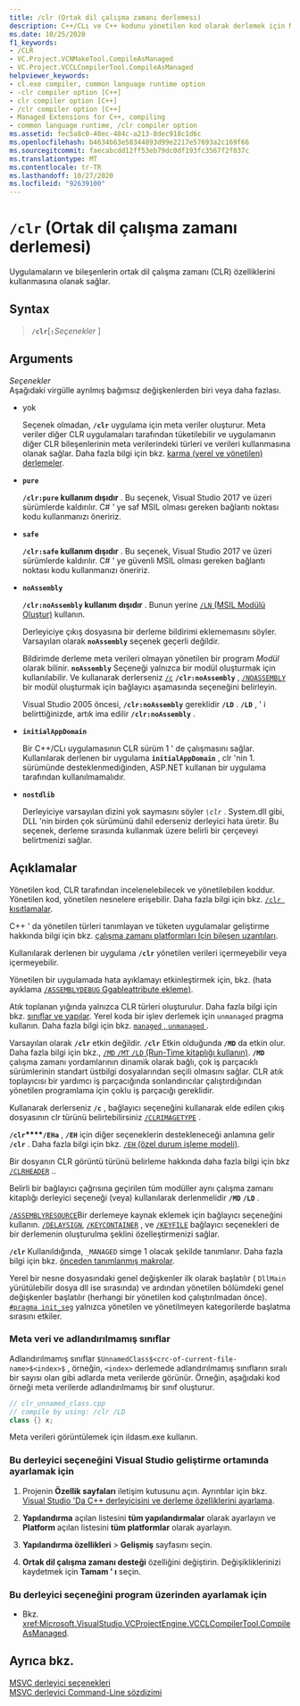 ```yaml
---
title: /clr (Ortak dil çalışma zamanı derlemesi)
description: C++/CLı ve C++ kodunu yönetilen kod olarak derlemek için Microsoft C++ derleyici seçeneği/clr ' i kullanın.
ms.date: 10/25/2020
f1_keywords:
- /CLR
- VC.Project.VCNMakeTool.CompileAsManaged
- VC.Project.VCCLCompilerTool.CompileAsManaged
helpviewer_keywords:
- cl.exe compiler, common language runtime option
- -clr compiler option [C++]
- clr compiler option [C++]
- /clr compiler option [C++]
- Managed Extensions for C++, compiling
- common language runtime, /clr compiler option
ms.assetid: fec5a8c0-40ec-484c-a213-8dec918c1d6c
ms.openlocfilehash: b4634b63e58344893d99e2217e57693a2c169f66
ms.sourcegitcommit: faecabcdd12ff53eb79dc0df193fc3567f2f037c
ms.translationtype: MT
ms.contentlocale: tr-TR
ms.lasthandoff: 10/27/2020
ms.locfileid: "92639100"
---
```

# <a name="clr-common-language-runtime-compilation"></a>`/clr` (Ortak dil çalışma zamanı derlemesi)

Uygulamaların ve bileşenlerin ortak dil çalışma zamanı (CLR) özelliklerini kullanmasına olanak sağlar.

## <a name="syntax"></a>Syntax

> **`/clr`**\[**`:`**_Seçenekler_ ]

## <a name="arguments"></a>Arguments

*Seçenekler*\
Aşağıdaki virgülle ayrılmış bağımsız değişkenlerden biri veya daha fazlası.

- yok

   Seçenek olmadan, **`/clr`** uygulama için meta veriler oluşturur. Meta veriler diğer CLR uygulamaları tarafından tüketilebilir ve uygulamanın diğer CLR bileşenlerinin meta verilerindeki türleri ve verileri kullanmasına olanak sağlar. Daha fazla bilgi için bkz. [karma (yerel ve yönetilen) derlemeler](../../dotnet/mixed-native-and-managed-assemblies.md).

- **`pure`**

   **`/clr:pure` kullanım dışıdır** . Bu seçenek, Visual Studio 2017 ve üzeri sürümlerde kaldırılır. C# ' ye saf MSIL olması gereken bağlantı noktası kodu kullanmanızı öneririz.

- **`safe`**

   **`/clr:safe` kullanım dışıdır** . Bu seçenek, Visual Studio 2017 ve üzeri sürümlerde kaldırılır. C# ' ye güvenli MSIL olması gereken bağlantı noktası kodu kullanmanızı öneririz.

- **`noAssembly`**

   **`/clr:noAssembly` kullanım dışıdır** . Bunun yerine [ `/LN` (MSIL Modülü Oluştur)](ln-create-msil-module.md) kullanın.

   Derleyiciye çıkış dosyasına bir derleme bildirimi eklememasını söyler. Varsayılan olarak **`noAssembly`** seçenek geçerli değildir.

   Bildirimde derleme meta verileri olmayan yönetilen bir program *Modül* olarak bilinir. **`noAssembly`** Seçeneği yalnızca bir modül oluşturmak için kullanılabilir. Ve kullanarak derlerseniz [`/c`](c-compile-without-linking.md) **`/clr:noAssembly`** , [`/NOASSEMBLY`](noassembly-create-a-msil-module.md) bir modül oluşturmak için bağlayıcı aşamasında seçeneğini belirleyin.

   Visual Studio 2005 öncesi, **`/clr:noAssembly`** gereklidir **`/LD`** . **`/LD`** , ' i belirttiğinizde, artık ima edilir **`/clr:noAssembly`** .

- **`initialAppDomain`**

   Bir C++/CLı uygulamasının CLR sürüm 1 ' de çalışmasını sağlar.  Kullanılarak derlenen bir uygulama **`initialAppDomain`** , clr 'nin 1. sürümünde desteklenmediğinden, ASP.NET kullanan bir uygulama tarafından kullanılmamalıdır.

- **`nostdlib`**

   Derleyiciye varsayılan dizini yok saymasını söyler *`\clr`* . System.dll gibi, DLL 'nin birden çok sürümünü dahil ederseniz derleyici hata üretir. Bu seçenek, derleme sırasında kullanmak üzere belirli bir çerçeveyi belirtmenizi sağlar.

## <a name="remarks"></a>Açıklamalar

Yönetilen kod, CLR tarafından incelenelebilecek ve yönetilebilen koddur. Yönetilen kod, yönetilen nesnelere erişebilir. Daha fazla bilgi için bkz. [ `/clr ` kısıtlamalar](clr-restrictions.md).

C++ ' da yönetilen türleri tanımlayan ve tüketen uygulamalar geliştirme hakkında bilgi için bkz. [çalışma zamanı platformları Için bileşen uzantıları](../../extensions/component-extensions-for-runtime-platforms.md).

Kullanılarak derlenen bir uygulama **`/clr`** yönetilen verileri içermeyebilir veya içermeyebilir.

Yönetilen bir uygulamada hata ayıklamayı etkinleştirmek için, bkz. (hata ayıklama [ `/ASSEMBLYDEBUG` Ggableattribute ekleme)](assemblydebug-add-debuggableattribute.md).

Atık toplanan yığında yalnızca CLR türleri oluşturulur. Daha fazla bilgi için bkz. [sınıflar ve yapılar](../../extensions/classes-and-structs-cpp-component-extensions.md). Yerel koda bir işlev derlemek için `unmanaged` pragma kullanın. Daha fazla bilgi için bkz. [ `managed` , `unmanaged` ](../../preprocessor/managed-unmanaged.md).

Varsayılan olarak **`/clr`** etkin değildir. **`/clr`** Etkin olduğunda **`/MD`** da etkin olur. Daha fazla bilgi için bkz., [ `/MD` `/MT` `/LD` (Run-Time kitaplığı kullanın)](md-mt-ld-use-run-time-library.md). **`/MD`** çalışma zamanı yordamlarının dinamik olarak bağlı, çok iş parçacıklı sürümlerinin standart üstbilgi dosyalarından seçili olmasını sağlar. CLR atık toplayıcısı bir yardımcı iş parçacığında sonlandırıcılar çalıştırdığından yönetilen programlama için çoklu iş parçacığı gereklidir.

Kullanarak derlerseniz **`/c`** , bağlayıcı seçeneğini kullanarak elde edilen çıkış dosyasının clr türünü belirtebilirsiniz [`/CLRIMAGETYPE`](clrimagetype-specify-type-of-clr-image.md) .

**`/clr`****`/EHa`** , **`/EH`** için diğer seçeneklerin destekleneceği anlamına gelir **`/clr`** . Daha fazla bilgi için bkz. [ `/EH` (özel durum işleme modeli)](eh-exception-handling-model.md).

Bir dosyanın CLR görüntü türünü belirleme hakkında daha fazla bilgi için bkz [`/CLRHEADER`](clrheader.md) ..

Belirli bir bağlayıcı çağrısına geçirilen tüm modüller aynı çalışma zamanı kitaplığı derleyici seçeneği (veya) kullanılarak derlenmelidir **`/MD`** **`/LD`** .

[`/ASSEMBLYRESOURCE`](assemblyresource-embed-a-managed-resource.md)Bir derlemeye kaynak eklemek için bağlayıcı seçeneğini kullanın. [`/DELAYSIGN`](delaysign-partially-sign-an-assembly.md), [`/KEYCONTAINER`](keycontainer-specify-a-key-container-to-sign-an-assembly.md) , ve [`/KEYFILE`](keyfile-specify-key-or-key-pair-to-sign-an-assembly.md) bağlayıcı seçenekleri de bir derlemenin oluşturulma şeklini özelleştirmenizi sağlar.

**`/clr`** Kullanıldığında, `_MANAGED` simge 1 olacak şekilde tanımlanır. Daha fazla bilgi için bkz. [önceden tanımlanmış makrolar](../../preprocessor/predefined-macros.md).

Yerel bir nesne dosyasındaki genel değişkenler ilk olarak başlatılır ( `DllMain` yürütülebilir dosya dll ise sırasında) ve ardından yönetilen bölümdeki genel değişkenler başlatılır (herhangi bir yönetilen kod çalıştırılmadan önce). [`#pragma init_seg`](../../preprocessor/init-seg.md) yalnızca yönetilen ve yönetilmeyen kategorilerde başlatma sırasını etkiler.

### <a name="metadata-and-unnamed-classes"></a>Meta veri ve adlandırılmamış sınıflar

Adlandırılmamış sınıflar  `$UnnamedClass$<crc-of-current-file-name>$<index>$` , örneğin, `<index>` derlemede adlandırılmamış sınıfların sıralı bir sayısı olan gibi adlarda meta verilerde görünür. Örneğin, aşağıdaki kod örneği meta verilerde adlandırılmamış bir sınıf oluşturur.

```cpp
// clr_unnamed_class.cpp
// compile by using: /clr /LD
class {} x;
```

Meta verileri görüntülemek için ildasm.exe kullanın.

### <a name="to-set-this-compiler-option-in-the-visual-studio-development-environment"></a>Bu derleyici seçeneğini Visual Studio geliştirme ortamında ayarlamak için

1. Projenin **Özellik sayfaları** iletişim kutusunu açın. Ayrıntılar için bkz. [Visual Studio 'Da C++ derleyicisini ve derleme özelliklerini ayarlama](../working-with-project-properties.md).

1. **Yapılandırma** açılan listesini **tüm yapılandırmalar** olarak ayarlayın ve **Platform** açılan listesini **tüm platformlar** olarak ayarlayın.

1. **Yapılandırma özellikleri**  >  **Gelişmiş** sayfasını seçin.

1. **Ortak dil çalışma zamanı desteği** özelliğini değiştirin. Değişikliklerinizi kaydetmek için **Tamam ' ı** seçin.

### <a name="to-set-this-compiler-option-programmatically"></a>Bu derleyici seçeneğini program üzerinden ayarlamak için

- Bkz. <xref:Microsoft.VisualStudio.VCProjectEngine.VCCLCompilerTool.CompileAsManaged>.

## <a name="see-also"></a>Ayrıca bkz.

[MSVC derleyici seçenekleri](compiler-options.md)\
[MSVC derleyici Command-Line sözdizimi](compiler-command-line-syntax.md)
